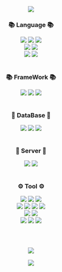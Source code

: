 <div align=center>
	<img src="https://capsule-render.vercel.app/api?type=waving&color=DDA0DD&height=200&section=header&text=My&nbsp;GitHub&fontSize=80" />
</div>
<div align="center">
	<h3>📚 Language 📚</h3>
	<img src="https://img.shields.io/badge/Java-007396?style=flat&logo=Conda-Forge&logoColor=white" />
	<img src="https://img.shields.io/badge/JavaScript-F7DF1E?style=flat&logo=JavaScript&logoColor=white" />
	<img src="https://img.shields.io/badge/JavaFx-007396?style=flat&logo=Conda-Forge&logoColor=white" />
	<br>
	<img src="https://img.shields.io/badge/HTML5-E34F26?style=flat&logo=html5&logoColor=white" />
	<img src="https://img.shields.io/badge/css3-1572B6?style=flat&logo=css3&logoColor=white" />
	<br>
	<img src="https://img.shields.io/badge/python-3776AB?style=flat&logo=python&logoColor=white" />
	<img src="https://img.shields.io/badge/C++-00599C?style=flat&logo=cplusplus&logoColor=white" />
</div>
<br>
<div align="center">
	<h3>📚 FrameWork 📚</h3>
	<img src="https://img.shields.io/badge/Spring FrameWork-6DB33F?style=flat&logo=Spring&logoColor=white" />
	<img src="https://img.shields.io/badge/Spring Boot-6DB33F?style=flat&logo=springboot&logoColor=white" />
	<img src="https://img.shields.io/badge/Mybatis-000000?style=flat&logo=Fluentd&logoColor=white" />
</div>
<br>
<div align="center">
	<h3>💾 DataBase 💾</h3>
	<img src="https://img.shields.io/badge/Oracle%20SQL-F80000?style=flat&logo=Oracle&logoColor=white" />
	<img src="https://img.shields.io/badge/MySQL-4479A1?style=flat&logo=MySQL&logoColor=white" />
	<img src="https://img.shields.io/badge/MariaDB-003545?style=flat&logo=MariaDB&logoColor=white" />
</div>
<br>
<div align="center">
	<h3>📡 Server 📡</h3>
	<img src="https://img.shields.io/badge/Apache Tomcat-F8DC75?style=flat&logo=apachetomcat&logoColor=white" />
	<img src="https://img.shields.io/badge/AWS-232F3E?style=flat&logo=amazonaws&logoColor=white" />
</div>
<br>
<div align="center">
	<h3>⚙ Tool ⚙</h3>
	<img src="https://img.shields.io/badge/GitHub-181717?style=flat&logo=github&logoColor=white" />
	<img src="https://img.shields.io/badge/Spring Tool Suite4-6DB33F?style=flat&logo=Spring&logoColor=white" />
	<img src="https://img.shields.io/badge/Eclipse IDE-2C2255?style=flat&logo=eclipseide&logoColor=white" />
	<br>
	<img src="https://img.shields.io/badge/Heidi SQL-4B8A08?style=flat&logo=json&logoColor=white" />
	<img src="https://img.shields.io/badge/SQLdeveloper-A4A4A4?style=flat&logo=amazondocumentdb&logoColor=white" />
	<img src="https://img.shields.io/badge/EditPlus-DF01A5?style=flat&logo=html5&logoColor=white" />
	<img src="https://img.shields.io/badge/SceneBuilder-FF8000?style=flat&logo=immich&logoColor=white" />
	<br>
	<img src="https://img.shields.io/badge/Visual Studio 2019-5C2D91?style=flat&logo=visualstudio&logoColor=white" />
	<img src="https://img.shields.io/badge/Visual Studio Code-007ACC?style=flat&logo=visualstudiocode&logoColor=white" />
	<br>
	<img src="https://img.shields.io/badge/IDLE-3776AB?style=flat&logo=python&logoColor=white" />
	<img src="https://img.shields.io/badge/Jupyter-F37626?style=flat&logo=jupyter&logoColor=white" />
	<img src="https://img.shields.io/badge/Oracle VM VirtualBox-183A61?style=flat&logo=virtualbox&logoColor=white" />
</div>

<br><br>
<div align="center">
	<img src="https://github-readme-stats.vercel.app/api/top-langs/?username=Ga-000&layout=compact"><br><br>
	<img src="https://github-readme-stats.vercel.app/api?username=Ga-000&show_icons=true">
</div>





